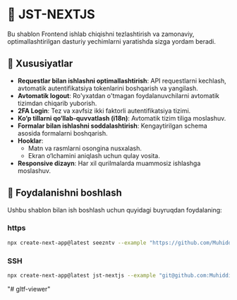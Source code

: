 # 🚀 JST-NEXTJS

Bu shablon Frontend ishlab chiqishni tezlashtirish va zamonaviy, optimallashtirilgan dasturiy yechimlarni yaratishda sizga yordam beradi.

## 📝 Xususiyatlar

- **Requestlar bilan ishlashni optimallashtirish**: API requestlarni kechlash, avtomatik autentifikatsiya tokenlarini boshqarish va yangilash.
- **Avtomatik logout**: Ro'yxatdan o'tmagan foydalanuvchilarni avtomatik tizimdan chiqarib yuborish.
- **2FA Login**: Tez va xavfsiz ikki faktorli autentifikatsiya tizimi.
- **Ko‘p tillarni qo‘llab-quvvatlash (i18n)**: Avtomatik tizim tiliga moslashuv.
- **Formalar bilan ishlashni soddalashtirish**: Kengaytirilgan schema asosida formalarni boshqarish.
- **Hooklar**:
  - Matn va rasmlarni osongina nusxalash.
  - Ekran o‘lchamini aniqlash uchun qulay vosita.
- **Responsive dizayn**: Har xil qurilmalarda muammosiz ishlashga moslashuv.

## 🚀 Foydalanishni boshlash

Ushbu shablon bilan ish boshlash uchun quyidagi buyruqdan foydalaning:

### https

```bash
npx create-next-app@latest seezntv --example "https://github.com/Muhiddin0/jst-nextjs/"
```

### SSH

```bash
npx create-next-app@latest jst-nextjs --example "git@github.com:Muhiddin0/jst-nextjs/"
```
"# gltf-viewer" 

